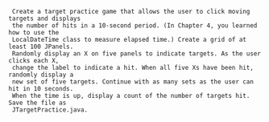      Create a target practice game that allows the user to click moving targets and displays
     the number of hits in a 10-second period. (In Chapter 4, you learned how to use the
     LocalDateTime class to measure elapsed time.) Create a grid of at least 100 JPanels.
     Randomly display an X on five panels to indicate targets. As the user clicks each X,
     change the label to indicate a hit. When all five Xs have been hit, randomly display a
     new set of five targets. Continue with as many sets as the user can hit in 10 seconds.
     When the time is up, display a count of the number of targets hit. Save the file as
     JTargetPractice.java.